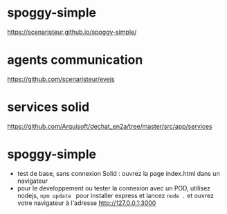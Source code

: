 # spoggy-simple

https://scenaristeur.github.io/spoggy-simple/

# agents communication
https://github.com/scenaristeur/evejs

# services solid
https://github.com/Arquisoft/dechat_en2a/tree/master/src/app/services

# spoggy-simple
- test de base, sans connexion Solid : ouvrez la page index.html dans un navigateur
- pour le developpement ou tester la connexion avec un POD, utilisez nodejs, ```npm update ``` pour installer express
 et lancez ```node .``` et ouvrez votre navigateur à l'adresse http://127.0.0.1:3000
